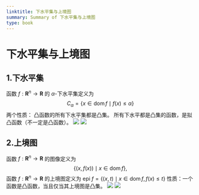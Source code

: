 ```yaml
---
linktitle: 下水平集与上境图
summary: Summary of 下水平集与上境图
type: book
---
```

# 下水平集与上境图
## 1.下水平集
函数 $f: \mathbf{R}^{n} \rightarrow \mathbf{R}$ 的 $\alpha$-下水平集定义为
$$
C_{\alpha}=\{x \in \operatorname{dom} f \mid f(x) \leqslant \alpha\}
$$
两个性质：
凸函数的所有下水平集都是凸集。
所有下水平都是凸集的函数，是拟凸函数（不一定是凸函数）。
   ![](下水平集与上境图-1661704536552.jpeg)
   ![](下水平集与上境图-1661704612152.jpeg)

## 2.上境图
函数 $f: \mathbf{R}^{n} \rightarrow \mathbf{R}$ 的图像定义为
$$
\{(x, f(x)) \mid x \in \operatorname{dom} f\},
$$
函数 $f: \mathbf{R}^{n} \rightarrow \mathbf{R}$ 的上境图定义为 epi $f=\{(x, t) \mid x \in \operatorname{dom} f, f(x) \leqslant t\}$
性质：一个函数是凸函数，当且仅当其上境图是凸集。
![](下水平集与上境图-1661704711681.jpeg)
![](下水平集与上境图-1661704766109.jpeg)